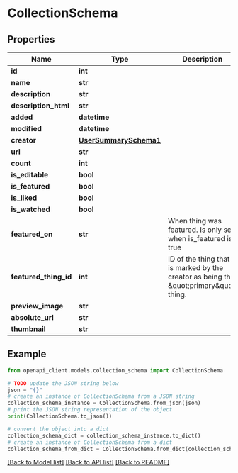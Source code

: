 # CollectionSchema


## Properties

Name | Type | Description | Notes
------------ | ------------- | ------------- | -------------
**id** | **int** |  | 
**name** | **str** |  | 
**description** | **str** |  | 
**description_html** | **str** |  | [optional] 
**added** | **datetime** |  | 
**modified** | **datetime** |  | 
**creator** | [**UserSummarySchema1**](UserSummarySchema1.md) |  | 
**url** | **str** |  | 
**count** | **int** |  | 
**is_editable** | **bool** |  | 
**is_featured** | **bool** |  | 
**is_liked** | **bool** |  | [optional] 
**is_watched** | **bool** |  | 
**featured_on** | **str** | When thing was featured. Is only set when is_featured is true | [optional] 
**featured_thing_id** | **int** | ID of the thing that is marked by the creator as being the \&quot;primary\&quot; thing. | 
**preview_image** | **str** |  | 
**absolute_url** | **str** |  | 
**thumbnail** | **str** |  | 

## Example

```python
from openapi_client.models.collection_schema import CollectionSchema

# TODO update the JSON string below
json = "{}"
# create an instance of CollectionSchema from a JSON string
collection_schema_instance = CollectionSchema.from_json(json)
# print the JSON string representation of the object
print(CollectionSchema.to_json())

# convert the object into a dict
collection_schema_dict = collection_schema_instance.to_dict()
# create an instance of CollectionSchema from a dict
collection_schema_from_dict = CollectionSchema.from_dict(collection_schema_dict)
```
[[Back to Model list]](../README.md#documentation-for-models) [[Back to API list]](../README.md#documentation-for-api-endpoints) [[Back to README]](../README.md)


